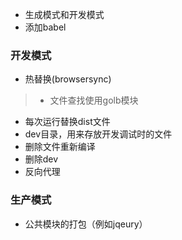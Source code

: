 * 生成模式和开发模式
* 添加babel
### 开发模式
* 热替换(browsersync)

> * 文件查找使用golb模块
* 每次运行替换dist文件
* dev目录，用来存放开发调试时的文件
* 删除文件重新编译
* 删除dev
* 反向代理

### 生产模式
* 公共模块的打包（例如jqeury）
